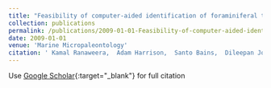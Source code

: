 ```yaml
---
title: "Feasibility of computer-aided identification of foraminiferal tests"
collection: publications
permalink: /publications/2009-01-01-Feasibility-of-computer-aided-identification-of-foraminiferal-tests
date: 2009-01-01
venue: 'Marine Micropaleontology'
citation: ' Kamal Ranaweera,  Adam Harrison,  Santo Bains,  Dileepan Joseph, &quot;Feasibility of computer-aided identification of foraminiferal tests.&quot; Marine Micropaleontology, 2009.'
---
```

Use [Google Scholar](https://scholar.google.com/scholar?q=Feasibility+of+computer+aided+identification+of+foraminiferal+tests){:target="_blank"} for full citation